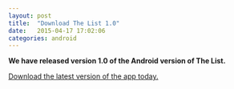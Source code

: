 ```yaml
---
layout: post
title:  "Download The List 1.0"
date:   2015-04-17 17:02:06
categories: android
---
```

**We have released version 1.0 of the Android version of The List.**

<a class="btn btn-lg btn-success" href="/beta/">Download the latest version of the app today.</a>
